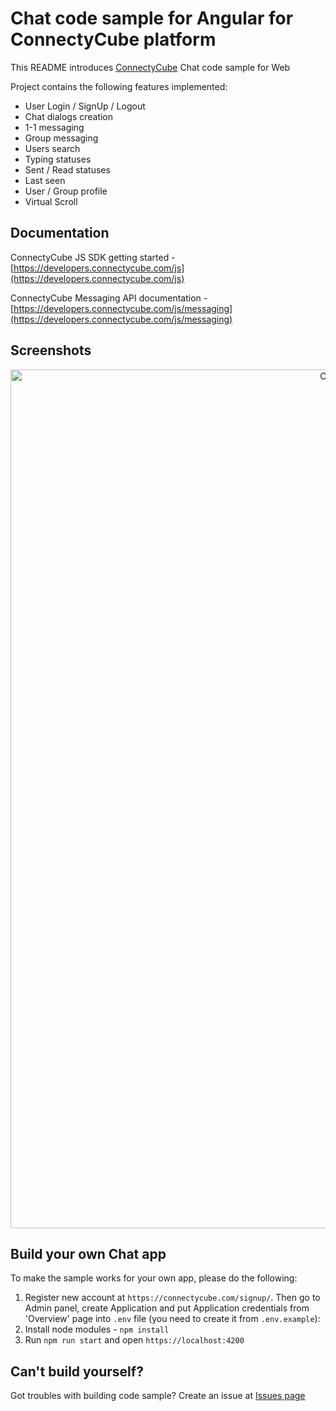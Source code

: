 # Chat code sample for Angular for ConnectyCube platform

This README introduces [ConnectyCube](https://connectycube.com) Chat code sample for Web

Project contains the following features implemented:

- User Login / SignUp / Logout
- Chat dialogs creation
- 1-1 messaging
- Group messaging
- Users search
- Typing statuses
- Sent / Read statuses
- Last seen
- User / Group profile
- Virtual Scroll

## Documentation

ConnectyCube JS SDK getting started - [https://developers.connectycube.com/js](https://developers.connectycube.com/js)

ConnectyCube Messaging API documentation - [https://developers.connectycube.com/js/messaging](https://developers.connectycube.com/js/messaging)

## Screenshots

<p align="center">
<img src="https://developers.connectycube.com/images/code_samples/javascript/js_codesample_chat_angular1.png" width="1374" alt="Conference Call code sample demo image active call screen">
</p>

## Build your own Chat app

To make the sample works for your own app, please do the following:

1.  Register new account at `https://connectycube.com/signup/`. Then go to Admin panel, create Application and  put Application credentials from 'Overview' page into `.env` file (you need to create it from `.env.example`):
2.  Install node modules - `npm install`
3.  Run `npm run start` and open `https://localhost:4200`

## Can't build yourself?

Got troubles with building code sample? Create an issue at [Issues page](https://github.com/ConnectyCube/connectycube-web-samples/issues)
